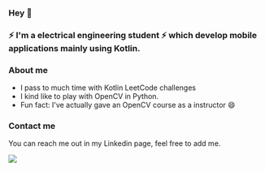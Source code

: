 ### Hey 👋

### ⚡ I'm a electrical engineering student ⚡ which develop mobile applications mainly using Kotlin.


### About me

- I pass to much time with Kotlin LeetCode challenges
- I kind like to play with OpenCV in Python.
- Fun fact: I've actually gave an OpenCV course as a instructor 😄


### Contact me

You can reach me out in my Linkedin page, feel free to add me.


<div> 

  <a href="https://www.linkedin.com/in/bernardo-santiago-de-souza/" target="_blank"><img src="https://img.shields.io/badge/-LinkedIn-%230077B5?style=for-the-badge&logo=linkedin&logoColor=white" target="_blank"></a> 
  
</div>
